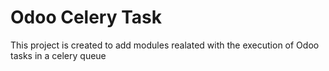 
Odoo Celery Task
=============================


This project is created to add modules realated with the execution of Odoo tasks in a celery queue
